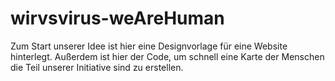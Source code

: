 # wirvsvirus-weAreHuman

Zum Start unserer Idee ist hier eine Designvorlage für eine Website hinterlegt. Außerdem ist hier der Code, um schnell eine Karte der Menschen die Teil unserer Initiative sind zu erstellen.
